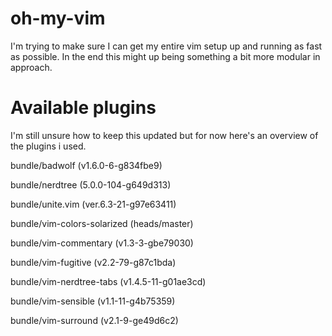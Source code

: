 # oh-my-vim
I'm trying to make sure I can get my entire vim setup up and running as fast as possible.
In the end this might up being something a bit more modular in approach.

# Available plugins
I'm still unsure how to keep this updated but for now here's an overview of the
plugins i used.

bundle/badwolf (v1.6.0-6-g834fbe9)

bundle/nerdtree (5.0.0-104-g649d313)

bundle/unite.vim (ver.6.3-21-g97e63411)

bundle/vim-colors-solarized (heads/master)

bundle/vim-commentary (v1.3-3-gbe79030)

bundle/vim-fugitive (v2.2-79-g87c1bda)

bundle/vim-nerdtree-tabs (v1.4.5-11-g01ae3cd)

bundle/vim-sensible (v1.1-11-g4b75359)

bundle/vim-surround (v2.1-9-ge49d6c2)


